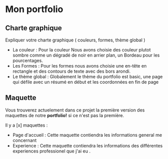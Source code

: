 # Mon portfolio

## Charte graphique

Expliquer votre charte graphique ( couleurs, formes, thème global ) 

- La couleur : Pour la couleur Nous avons choisie des couleur plutot sombre comme un dégradé de noir en arrier plan, un Bordeau pour les pourcentages.
- Les Formes : Pour les formes nous avons choisie une en-tête en rectangle et des contours de texte avec des bors arondi.
- Le thème global : Globalement le thème du portfolio est basic, une page qui défile avec un résumé en début et les coordonnées en fin de page

## Maquette

Vous trouverez actuelement dans ce projet la première version des maquettes de notre **portfolio!**
si ce n'est pas la première.

Il y a [x] maquettes : 
- Page d'accueil : Cette maquette contiendra les informations general me concernant
- Experience : Cette maquette contiendra les informations des différentes experiences professionel que j'ai eu .

